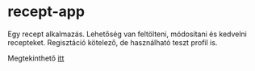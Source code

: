 # recept-app
Egy recept alkalmazás. Lehetőség van feltölteni, módosítani és kedvelni recepteket.
Regisztáció kötelező, de használható teszt profil is.

Megtekinthető [itt](https://calorie-983b9.web.app/)
